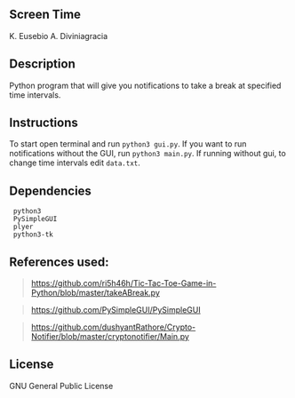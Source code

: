 ## Screen Time

K. Eusebio
A. Diviniagracia

## Description
Python program that will give you notifications to take a break at specified time intervals.

## Instructions
To start open terminal and run `python3 gui.py`.
If you want to run notifications without the GUI, run `python3 main.py`.
If running without gui, to change time intervals edit `data.txt`.

## Dependencies
```
 python3
 PySimpleGUI
 plyer
 python3-tk
```
## References used:
> https://github.com/ri5h46h/Tic-Tac-Toe-Game-in-Python/blob/master/takeABreak.py

> https://github.com/PySimpleGUI/PySimpleGUI

> https://github.com/dushyantRathore/Crypto-Notifier/blob/master/cryptonotifier/Main.py

## License
GNU General Public License
